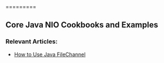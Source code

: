 =========

## Core Java NIO Cookbooks and Examples

### Relevant Articles: 
- [How to Use Java FileChannel](http://www.baeldung.com/guide-to-java-fileChannel)
